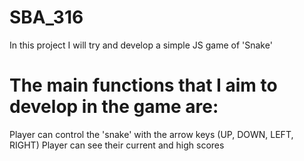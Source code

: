 # SBA_316
In this project I will try and develop a simple JS game of 'Snake'
# The main functions that I aim to develop in the game are:
Player can control the 'snake' with the arrow keys (UP, DOWN, LEFT, RIGHT)
Player can see their current and high scores
